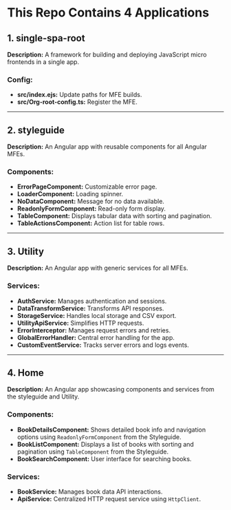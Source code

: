 # This Repo Contains 4 Applications

## 1. single-spa-root
**Description:** A framework for building and deploying JavaScript micro frontends in a single app.

### Config:
- **src/index.ejs:** Update paths for MFE builds.
- **src/Org-root-config.ts:** Register the MFE.

---

## 2. styleguide
**Description:** An Angular app with reusable components for all Angular MFEs.

### Components:
- **ErrorPageComponent:** Customizable error page.
- **LoaderComponent:** Loading spinner.
- **NoDataComponent:** Message for no data available.
- **ReadonlyFormComponent:** Read-only form display.
- **TableComponent:** Displays tabular data with sorting and pagination.
- **TableActionsComponent:** Action list for table rows.

---

## 3. Utility
**Description:** An Angular app with generic services for all MFEs.

### Services:
- **AuthService:** Manages authentication and sessions.
- **DataTransformService:** Transforms API responses.
- **StorageService:** Handles local storage and CSV export.
- **UtilityApiService:** Simplifies HTTP requests.
- **ErrorInterceptor:** Manages request errors and retries.
- **GlobalErrorHandler:** Central error handling for the app.
- **CustomEventService:** Tracks server errors and logs events.

---

## 4. Home
**Description:** An Angular app showcasing components and services from the styleguide and Utility.

### Components:
- **BookDetailsComponent:** Shows detailed book info and navigation options using `ReadonlyFormComponent` from the Styleguide.
- **BookListComponent:** Displays a list of books with sorting and pagination using `TableComponent` from the Styleguide.
- **BookSearchComponent:** User interface for searching books.

### Services:
- **BookService:** Manages book data API interactions.
- **ApiService:** Centralized HTTP request service using `HttpClient`.
